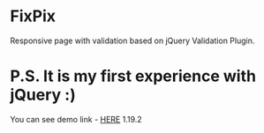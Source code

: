 # FixPix

Responsive page with validation based on jQuery Validation Plugin.

# P.S. It is my first experience with jQuery :)

You can see demo link - [HERE](https://roman-hado.github.io/FixPix/) 1.19.2
